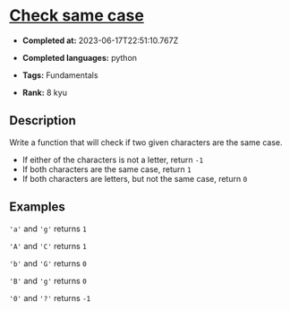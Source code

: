 # [Check same case](https://www.codewars.com/kata/5dd462a573ee6d0014ce715b)

- **Completed at:** 2023-06-17T22:51:10.767Z

- **Completed languages:** python

- **Tags:** Fundamentals

- **Rank:** 8 kyu

## Description

Write a function that will check if two given characters are the same case.

* If either of the characters is not a letter, return `-1`
* If both characters are the same case, return `1`
* If both characters are letters, but not the same case, return `0`

## Examples

`'a'` and `'g'` returns `1`

`'A'` and `'C'` returns `1`

`'b'` and `'G'` returns `0`

`'B'` and `'g'` returns `0`

`'0'` and `'?'` returns `-1`